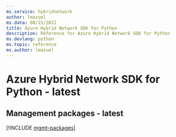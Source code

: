 ```yaml
---
ms.service: hybridnetwork
author: lmazuel
ms.data: 08/15/2022
title: Azure Hybrid Network SDK for Python
description: Reference for Azure Hybrid Network SDK for Python
ms.devlang: python
ms.topic: reference
ms.author: lmazuel
---
```

# Azure Hybrid Network SDK for Python - latest

## Management packages - latest
[!INCLUDE [mgmt-packages](hybrid-network-mgmt-index.md)]
